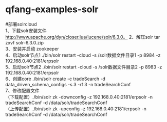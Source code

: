 # qfang-examples-solr
#部署solrcloud\
1、下载solr安装文件 http://www.apache.org/dyn/closer.lua/lucene/solr/6.3.0。
2、解压solr tar zxvf solr-6.3.0.zip\
3、安装并启动 zookeeper\
4、启动solr节点1 ./bin/solr restart -cloud -s /solr数据文件目录1 -p 8984 -z 192.168.0.40:2181/erpsolr\
5、启动solr节点2 ./bin/solr restart -cloud -s /solr数据文件目录2 -p 8983  -z 192.168.0.40:2181/erpsolr\
6、创建core   ./bin/solr create -c tradeSearch -d data_driven_schema_configs -s 3 -rf 3 -n tradeSearchConf\
7、修改配置文件\
（下载配置）./bin/solr zk -downconfig -z 192.168.0.40:2181/erpsolr -n tradeSearchConf -d /data/solr/tradeSearchConf\
（上传配置）./bin/solr zk -upconfig -z 192.168.0.40:2181/erpsolr -n tradeSearchConf  -d /data/solr/tradeSearchConf

